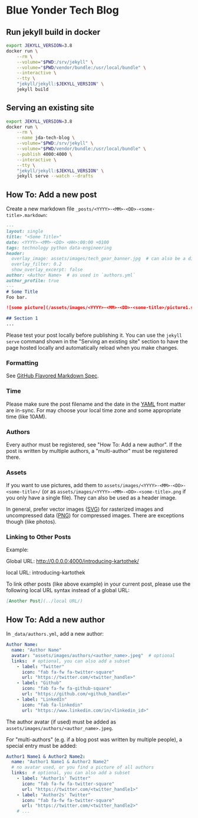 # Blue Yonder Tech Blog


## Run jekyll build in docker

```bash
export JEKYLL_VERSION=3.8
docker run \
    --rm \
    --volume="$PWD:/srv/jekyll" \
    --volume="$PWD/vendor/bundle:/usr/local/bundle" \
    --interactive \
    --tty \
    "jekyll/jekyll:$JEKYLL_VERSION" \
    jekyll build
```

## Serving an existing site

```bash
export JEKYLL_VERSION=3.8
docker run \
    --rm \
    --name jda-tech-blog \
    --volume="$PWD:/srv/jekyll" \
    --volume="$PWD/vendor/bundle:/usr/local/bundle" \
    --publish 4000:4000 \
    --interactive \
    --tty \
    "jekyll/jekyll:$JEKYLL_VERSION" \
    jekyll serve --watch --drafts
```

## How To: Add a new post

Create a new markdown file `_posts/<YYYY>-<MM>-<DD>-<some-title>.markdown`:

```markdown
---
layout: single
title: "<Some Title>"
date: <YYYY>-<MM>-<DD> <HH>:00:00 +0100
tags: technology python data-engineering
header:
  overlay_image: assets/images/tech_gear_banner.jpg  # can also be a different asset
  overlay_filter: 0.2
  show_overlay_excerpt: false
author: <Author Name>  # as used in `authors.yml`
author_profile: true
---
# Some Title
Foo bar.

![some picture](/assets/images/<YYYY>-<MM>-<DD>-<some-title>/picture1.svg)

## Section 1
...
```

Please test your post locally before publishing it. You can use the `jekyll serve` command shown in the
"Serving an existing site" section to have the page hosted locally and automatically reload when you make changes.

### Formatting
See [GitHub Flavored Markdown Spec](https://github.github.com/gfm/).

### Time
Please make sure the post filename and the date in the [YAML](https://en.wikipedia.org/wiki/YAML) front matter are
in-sync. For may choose your local time zone and some appropriate time (like 10AM).

### Authors
Every author must be registered, see "How To: Add a new author". If the post is written by multiple authors, a
"multi-author" must be registered there.

### Assets
If you want to use pictures, add them to `assets/images/<YYYY>-<MM>-<DD>-<some-title>/` (or as
`assets/images/<YYYY>-<MM>-<DD>-<some-title>.png` if you only have a single file). They can also be used as a header
image.

In general, prefer vector images ([SVG](https://en.wikipedia.org/wiki/Scalable_Vector_Graphics)) for rasterized images
and uncompressed data ([PNG](https://en.wikipedia.org/wiki/Portable_Network_Graphics)) for compressed images. There are
exceptions though (like photos).

### Linking to Other Posts
Example:

Global URL: http://0.0.0.0:4000/introducing-kartothek/

local URL: introducing-kartothek

To link other posts (like above example) in your current post, please use the following local URL syntax instead of a global URL:

```markdown
[Another Post](../local URL/)
```


## How To: Add a new author

In `_data/authors.yml`, add a new author:

```yaml
Author Name:
  name: "Author Name"
  avatar: "assets/images/authors/<author_name>.jpeg"  # optional
  links:  # optional, you can also add a subset
    - label: "Twitter"
      icon: "fab fa-fw fa-twitter-square"
      url: "https://twitter.com/<twitter_handle>"
    - label: "Github"
      icon: "fab fa-fw fa-github-square"
      url: "https://github.com/<github_handle>"
    - label: "LinkedIn"
      icon: "fab fa-linkedin"
      url: "https://www.linkedin.com/in/<linkedin_id>"
```

The author avatar (if used) must be added as `assets/images/authors/<author_name>.jpeg`.

For "multi-authors" (e.g. if a blog post was written by multiple people), a special entry must be added:

```yaml
Author1 Name1 & Author2 Name2:
  name: "Author1 Name1 & Author2 Name2"
  # no avatar used, or you find a picture of all authors
  links:  # optional, you can also add a subset
    - label: "Author1s' Twitter"
      icon: "fab fa-fw fa-twitter-square"
      url: "https://twitter.com/<twitter_handle1>"
    - label: "Author2s' Twitter"
      icon: "fab fa-fw fa-twitter-square"
      url: "https://twitter.com/<twitter_handle2>"
    # ...
```
